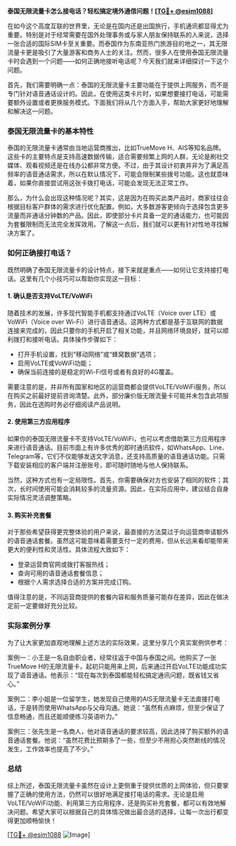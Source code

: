 **泰国无限流量卡怎么接电话？轻松搞定境外通信问题！[[TG💪+ @esim1088](https://t.me/s/esim1088)]**

在如今这个高度互联的世界里，无论是在国内还是出国旅行，手机通讯都显得尤为重要。特别是对于经常需要在国外处理事务或与家人朋友保持联系的人来说，选择一张合适的国际SIM卡至关重要。而泰国作为东南亚热门旅游目的地之一，其无限流量卡更是吸引了大量游客和商务人士的关注。然而，很多人在使用泰国无限流量卡时会遇到一个问题——如何正确地接听电话呢？今天我们就来详细探讨一下这个问题。

首先，我们需要明确一点：泰国的无限流量卡主要功能在于提供上网服务，而不是专门针对语音通话设计的。因此，在使用这类卡片时，如果想要接打电话，可能需要额外设置或者更换服务模式。下面我们将从几个方面入手，帮助大家更好地理解和解决这一问题。

### 泰国无限流量卡的基本特性

泰国的无限流量卡通常由当地运营商推出，比如TrueMove H、AIS等知名品牌。这些卡的主要特点是支持高速数据传输，适合需要频繁上网的人群，无论是刷社交媒体、观看视频还是在线办公都非常方便。不过，由于其设计初衷并非为了满足高频率的语音通话需求，所以在默认情况下，可能会限制某些拨号功能。这也就意味着，如果你直接尝试用这张卡拨打电话，可能会发现无法正常工作。

那么，为什么会出现这种情况呢？其实，这是因为在购买此类产品时，商家往往会根据目标客户群体的需求进行优化配置。例如，大多数游客更倾向于选择包含更多流量而非通话分钟数的产品。因此，即使部分卡片具备一定的通话能力，也可能因为套餐限制而无法完全发挥效用。了解这一点后，我们就可以更有针对性地寻找解决方案了。

### 如何正确接打电话？

既然明确了泰国无限流量卡的设计特点，接下来就是重点——如何让它支持接打电话。这里有几个小技巧可以帮助你实现这一目标：

#### 1. 确认是否支持VoLTE/VoWiFi
随着技术的发展，许多现代智能手机都支持通过VoLTE（Voice over LTE）或VoWiFi（Voice over Wi-Fi）进行语音通话。这两种方式都是基于互联网的数据连接来完成的，因此只要你的手机开启了相关功能，并且网络环境良好，就可以顺利拨打和接听电话。具体操作步骤如下：
- 打开手机设置，找到“移动网络”或“蜂窝数据”选项；
- 启用VoLTE或VoWiFi功能；
- 确保当前连接的是稳定的Wi-Fi信号或者有良好的4G覆盖。

需要注意的是，并非所有国家和地区的运营商都会提供VoLTE/VoWiFi服务，所以在购买之前最好提前咨询清楚。此外，部分廉价版无限流量卡可能并未包含此项服务，因此在选购时务必仔细阅读产品说明。

#### 2. 使用第三方应用程序
如果你的泰国无限流量卡不支持VoLTE/VoWiFi，也可以考虑借助第三方应用程序来进行语音通话。目前市面上有许多优秀的即时通讯软件，如WhatsApp、Line、Telegram等，它们不仅能够发送文字消息，还支持高质量的语音通话功能。只需下载安装相应的客户端并注册账号，即可随时随地与他人保持联系。

当然，这种方式也有一定局限性。首先，你需要确保对方也安装了相同的软件；其次，长时间使用可能会消耗较多的流量资源。因此，在实际应用中，建议结合自身实际情况灵活调整策略。

#### 3. 购买补充套餐
对于那些希望获得更完整体验的用户来说，最直接的方法莫过于向运营商申请额外的语音通话套餐。虽然这可能意味着需要支付一定的费用，但从长远来看却能带来更大的便利性和灵活性。具体流程大致如下：
- 登录运营商官网或拨打客服热线；
- 查询可用的语音通话套餐信息；
- 根据个人需求选择合适的方案并完成订购。

值得注意的是，不同运营商提供的套餐内容和服务质量可能存在差异，因此在做决定前一定要做好充分比较。

### 实际案例分享

为了让大家更加直观地理解上述方法的实际效果，这里分享几个真实案例供参考：

案例一：小王是一名自由职业者，经常往返于中国与泰国之间。他购买了一张TrueMove H的无限流量卡，起初只能用来上网，后来通过开启VoLTE功能成功实现了语音通话。他表示：“现在每次到泰国都能轻松搞定通讯问题，既省钱又省心。”

案例二：李小姐是一位留学生，她发现自己使用的AIS无限流量卡无法直接打电话，于是转而使用WhatsApp与父母沟通。她说：“虽然有点麻烦，但至少保证了信息畅通，而且还能顺便练习英语听力。”

案例三：张先生是一名商人，他对语音通话的要求较高，因此选择了购买额外的语音通话套餐。他说：“虽然花费比预期多了一些，但至少不用担心突然断线的情况发生，工作效率也提高了不少。”

### 总结

综上所述，泰国无限流量卡虽然在设计上更侧重于提供优质的上网体验，但只要掌握了正确的使用方法，仍然可以很好地满足接打电话的需求。无论是启用VoLTE/VoWiFi功能、利用第三方应用程序，还是购买补充套餐，都可以有效地解决问题。希望大家可以根据自己的具体情况做出最合适的选择，让每一次出行都变得更加顺畅愉快！

[[TG💪+ @esim1088](https://t.me/s/esim1088) ![Image](https://i.postimg.cc/4NQfJmqS/Snipaste-2025-05-13-00-14-12.png)]